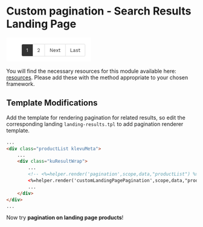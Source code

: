 # Custom pagination - Search Results Landing Page

![custom-pagination-bar](/modules/custom-pagination/images/image001.png)

You will find the necessary resources for this module available here:
[resources](/modules/custom-pagination/landing/resources). Please add these with the
method appropriate to your chosen framework. 

## Template Modifications

Add the template for rendering pagination for related results,
so edit the corresponding landing `landing-results.tpl` to add pagination renderer template.

```html
...
<div class="productList klevuMeta">
    ...
    <div class="kuResultWrap">
        ...
        <!-- <%=helper.render('pagination',scope,data,"productList") %> -->
        <%=helper.render('customLandingPagePagination',scope,data,"productList") %>
        ...
    </div>
</div>
...
```

Now try **pagination on landing page products**!